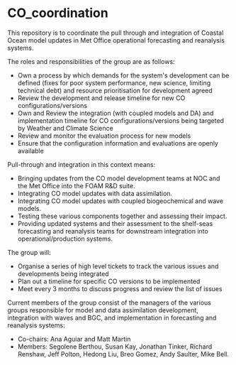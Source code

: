 # CO_coordination

This repository is to coordinate the pull through and integration of Coastal Ocean model updates in Met Office operational forecasting and reanalysis systems.

The roles and responsibilities of the group are as follows:
   - Own a process by which demands for the system's development can be defined (fixes for poor system performance, new science, limiting technical debt) and resource prioritisation for development agreed
   - Review the development and release timeline for new CO configurations/versions
   - Own and Review the integration (with coupled models and DA) and implementation timeline for CO configurations/versions being targeted by Weather and Climate Science
   - Review and monitor the evaluation process for new models
   - Ensure that the configuration information and evaluations are openly available

Pull-through and integration in this context means:
   - Bringing updates from the CO model development teams at NOC and the Met Office into the FOAM R&D suite.
   - Integrating CO model updates with data assimilation.
   - Integrating CO model updates with coupled biogeochemical and wave models.
   - Testing these various components together and assessing their impact.
   - Providing updated systems and their assessment to the shelf-seas forecasting and reanalysis teams for downstream integration into operational/production systems.

The group will:
   - Organise a series of high level tickets to track the various issues and developments being integrated
   - Plan out a timeline for specific CO versions to be implemented
   - Meet every 3 months to discuss progress and review the list of issues

Current members of the group consist of the managers of the various groups responsible for model and data assimilation development, integration with waves and BGC, and implementation in forecasting and reanalysis systems:
   - Co-chairs: Ana Aguiar and Matt Martin
   - Members: Segolene Berthou, Susan Kay, Jonathan Tinker, Richard Renshaw, Jeff Polton, Hedong Liu, Breo Gomez, Andy Saulter, Mike Bell.
